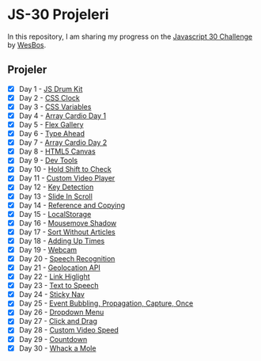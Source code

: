 # JS-30 Projeleri

In this repository, I am sharing my progress on the [Javascript 30 Challenge](https://github.com/wesbos/JavaScript30 "Original Repo") by [WesBos](https://github.com/wesbos "Wes Bos Github Profile").

## Projeler

- [x] Day 1 - [JS Drum Kit](https://elbaley.github.io/js-30/01/index-solution.html)
- [x] Day 2 - [CSS Clock](https://elbaley.github.io/js-30/02/index-solution.html)
- [x] Day 3 - [CSS Variables](https://elbaley.github.io/js-30/03/index-solution.html)
- [x] Day 4 - [Array Cardio Day 1](https://elbaley.github.io/js-30/04/index-solution.html)
- [x] Day 5 - [Flex Gallery](https://elbaley.github.io/js-30/05/index-solution.html)
- [x] Day 6 - [Type Ahead](https://elbaley.github.io/js-30/06/index-solution.html)
- [x] Day 7 - [Array Cardio Day 2](https://elbaley.github.io/js-30/07/index-solution.html)
- [x] Day 8 - [HTML5 Canvas](https://elbaley.github.io/js-30/08/index-solution.html)
- [x] Day 9 - [Dev Tools](https://elbaley.github.io/js-30/09/index-solution.html)
- [x] Day 10 - [Hold Shift to Check](https://elbaley.github.io/js-30/10/index-solution.html)
- [x] Day 11 - [Custom Video Player](https://elbaley.github.io/js-30/11/index-solution.html)
- [x] Day 12 - [Key Detection](https://elbaley.github.io/js-30/12/index-solution.html)
- [x] Day 13 - [Slide In Scroll](https://elbaley.github.io/js-30/13/index-solution.html)
- [x] Day 14 - [Reference and Copying](https://elbaley.github.io/js-30/14/index-solution.html)
- [x] Day 15 - [LocalStorage](https://elbaley.github.io/js-30/15/index-solution.html)
- [x] Day 16 - [Mousemove Shadow](https://elbaley.github.io/js-30/16/index-solution.html)
- [x] Day 17 - [Sort Without Articles](https://elbaley.github.io/js-30/17/index-solution.html)
- [x] Day 18 - [Adding Up Times](https://elbaley.github.io/js-30/18/index-solution.html)
- [x] Day 19 - [Webcam](https://elbaley.github.io/js-30/19/index-solution.html)
- [x] Day 20 - [Speech Recognition](https://elbaley.github.io/js-30/20/index-solution.html)
- [x] Day 21 - [Geolocation API](https://elbaley.github.io/js-30/21/index-solution.html)
- [x] Day 22 - [Link Higlight](https://elbaley.github.io/js-30/22/index-solution.html)
- [x] Day 23 - [Text to Speech](https://elbaley.github.io/js-30/23/index-solution.html)
- [x] Day 24 - [Sticky Nav](https://elbaley.github.io/js-30/24/index-solution.html)
- [x] Day 25 - [Event Bubbling, Propagation, Capture, Once](https://elbaley.github.io/js-30/25/index-solution.html)
- [x] Day 26 - [Dropdown Menu](https://elbaley.github.io/js-30/26/index-solution.html)
- [x] Day 27 - [Click and Drag](https://elbaley.github.io/js-30/27/index-solution.html)
- [x] Day 28 - [Custom Video Speed](https://elbaley.github.io/js-30/28/index-solution.html)
- [x] Day 29 - [Countdown](https://elbaley.github.io/js-30/29/index-solution.html)
- [x] Day 30 - [Whack a Mole](https://elbaley.github.io/js-30/30/index-solution.html)
